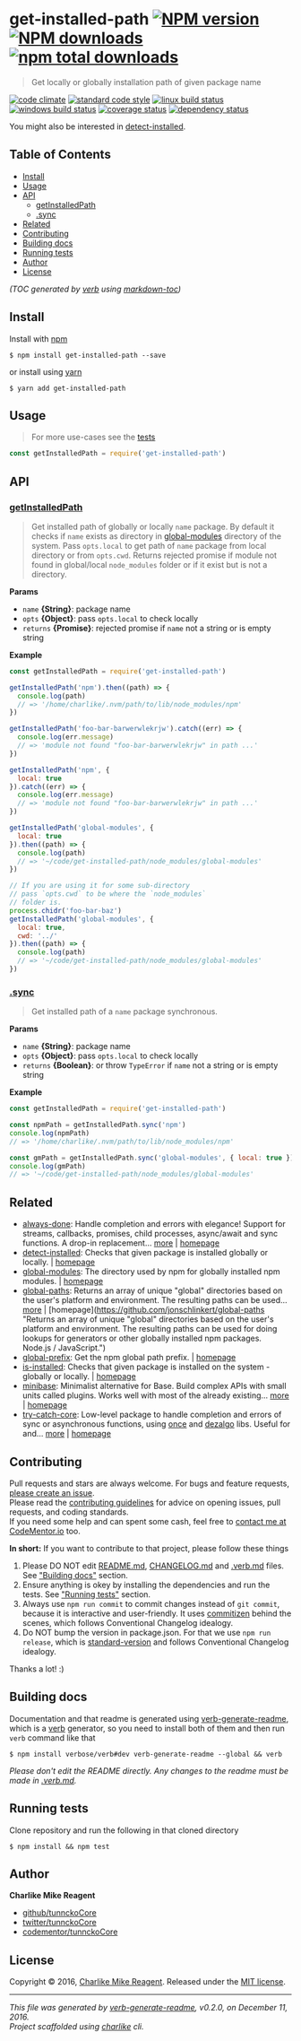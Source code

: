 # get-installed-path [![NPM version](https://img.shields.io/npm/v/get-installed-path.svg?style=flat)](https://www.npmjs.com/package/get-installed-path) [![NPM downloads](https://img.shields.io/npm/dm/get-installed-path.svg?style=flat)](https://npmjs.org/package/get-installed-path) [![npm total downloads][downloads-img]][downloads-url]

> Get locally or globally installation path of given package name

[![code climate][codeclimate-img]][codeclimate-url] 
[![standard code style][standard-img]][standard-url] 
[![linux build status][travis-img]][travis-url] 
[![windows build status][appveyor-img]][appveyor-url] 
[![coverage status][coveralls-img]][coveralls-url] 
[![dependency status][david-img]][david-url]

You might also be interested in [detect-installed](https://github.com/tunnckocore/detect-installed#readme).

## Table of Contents
- [Install](#install)
- [Usage](#usage)
- [API](#api)
  * [getInstalledPath](#getinstalledpath)
  * [.sync](#sync)
- [Related](#related)
- [Contributing](#contributing)
- [Building docs](#building-docs)
- [Running tests](#running-tests)
- [Author](#author)
- [License](#license)

_(TOC generated by [verb](https://github.com/verbose/verb) using [markdown-toc](https://github.com/jonschlinkert/markdown-toc))_

## Install
Install with [npm](https://www.npmjs.com/)

```
$ npm install get-installed-path --save
```

or install using [yarn](https://yarnpkg.com)

```
$ yarn add get-installed-path
```

## Usage
> For more use-cases see the [tests](test.js)

```js
const getInstalledPath = require('get-installed-path')
```

## API

### [getInstalledPath](index.js#L70)
> Get installed path of globally or locally `name` package. By default it checks if `name` exists as directory in [global-modules][] directory of the system. Pass `opts.local` to get path of `name` package from local directory or from `opts.cwd`. Returns rejected promise if module not found in global/local `node_modules` folder or if it exist but is not a directory.

**Params**

* `name` **{String}**: package name    
* `opts` **{Object}**: pass `opts.local` to check locally    
* `returns` **{Promise}**: rejected promise if `name` not a string or is empty string  

**Example**

```js
const getInstalledPath = require('get-installed-path')

getInstalledPath('npm').then((path) => {
  console.log(path)
  // => '/home/charlike/.nvm/path/to/lib/node_modules/npm'
})

getInstalledPath('foo-bar-barwerwlekrjw').catch((err) => {
  console.log(err.message)
  // => 'module not found "foo-bar-barwerwlekrjw" in path ...'
})

getInstalledPath('npm', {
  local: true
}).catch((err) => {
  console.log(err.message)
  // => 'module not found "foo-bar-barwerwlekrjw" in path ...'
})

getInstalledPath('global-modules', {
  local: true
}).then((path) => {
  console.log(path)
  // => '~/code/get-installed-path/node_modules/global-modules'
})

// If you are using it for some sub-directory
// pass `opts.cwd` to be where the `node_modules`
// folder is.
process.chidr('foo-bar-baz')
getInstalledPath('global-modules', {
  local: true,
  cwd: '../'
}).then((path) => {
  console.log(path)
  // => '~/code/get-installed-path/node_modules/global-modules'
})
```

### [.sync](index.js#L113)
> Get installed path of a `name` package synchronous.

**Params**

* `name` **{String}**: package name    
* `opts` **{Object}**: pass `opts.local` to check locally    
* `returns` **{Boolean}**: or throw `TypeError` if `name` not a string or is empty string  

**Example**

```js
const getInstalledPath = require('get-installed-path')

const npmPath = getInstalledPath.sync('npm')
console.log(npmPath)
// => '/home/charlike/.nvm/path/to/lib/node_modules/npm'

const gmPath = getInstalledPath.sync('global-modules', { local: true })
console.log(gmPath)
// => '~/code/get-installed-path/node_modules/global-modules'
```

## Related
- [always-done](https://www.npmjs.com/package/always-done): Handle completion and errors with elegance! Support for streams, callbacks, promises, child processes, async/await and sync functions. A drop-in replacement… [more](https://github.com/hybridables/always-done#readme) | [homepage](https://github.com/hybridables/always-done#readme "Handle completion and errors with elegance! Support for streams, callbacks, promises, child processes, async/await and sync functions. A drop-in replacement for [async-done][] - pass 100% of its tests plus more")
- [detect-installed](https://www.npmjs.com/package/detect-installed): Checks that given package is installed globally or locally. | [homepage](https://github.com/tunnckocore/detect-installed#readme "Checks that given package is installed globally or locally.")
- [global-modules](https://www.npmjs.com/package/global-modules): The directory used by npm for globally installed npm modules. | [homepage](https://github.com/jonschlinkert/global-modules "The directory used by npm for globally installed npm modules.")
- [global-paths](https://www.npmjs.com/package/global-paths): Returns an array of unique "global" directories based on the user's platform and environment. The resulting paths can be used… [more](https://github.com/jonschlinkert/global-paths) | [homepage](https://github.com/jonschlinkert/global-paths "Returns an array of unique "global" directories based on the user's platform and environment. The resulting paths can be used for doing lookups for generators or other globally installed npm packages. Node.js / JavaScript.")
- [global-prefix](https://www.npmjs.com/package/global-prefix): Get the npm global path prefix. | [homepage](https://github.com/jonschlinkert/global-prefix "Get the npm global path prefix.")
- [is-installed](https://www.npmjs.com/package/is-installed): Checks that given package is installed on the system - globally or locally. | [homepage](https://github.com/tunnckoCore/is-installed#readme "Checks that given package is installed on the system - globally or locally.")
- [minibase](https://www.npmjs.com/package/minibase): Minimalist alternative for Base. Build complex APIs with small units called plugins. Works well with most of the already existing… [more](https://github.com/node-minibase/minibase#readme) | [homepage](https://github.com/node-minibase/minibase#readme "Minimalist alternative for Base. Build complex APIs with small units called plugins. Works well with most of the already existing [base][] plugins.")
- [try-catch-core](https://www.npmjs.com/package/try-catch-core): Low-level package to handle completion and errors of sync or asynchronous functions, using [once][] and [dezalgo][] libs. Useful for and… [more](https://github.com/hybridables/try-catch-core#readme) | [homepage](https://github.com/hybridables/try-catch-core#readme "Low-level package to handle completion and errors of sync or asynchronous functions, using [once][] and [dezalgo][] libs. Useful for and used in higher-level libs such as [always-done][] to handle completion of anything.")

## Contributing
Pull requests and stars are always welcome. For bugs and feature requests, [please create an issue](https://github.com/tunnckoCore/get-installed-path/issues/new).  
Please read the [contributing guidelines](CONTRIBUTING.md) for advice on opening issues, pull requests, and coding standards.  
If you need some help and can spent some cash, feel free to [contact me at CodeMentor.io](https://www.codementor.io/tunnckocore?utm_source=github&utm_medium=button&utm_term=tunnckocore&utm_campaign=github) too.

**In short:** If you want to contribute to that project, please follow these things

1. Please DO NOT edit [README.md](README.md), [CHANGELOG.md](CHANGELOG.md) and [.verb.md](.verb.md) files. See ["Building docs"](#building-docs) section.
2. Ensure anything is okey by installing the dependencies and run the tests. See ["Running tests"](#running-tests) section.
3. Always use `npm run commit` to commit changes instead of `git commit`, because it is interactive and user-friendly. It uses [commitizen][] behind the scenes, which follows Conventional Changelog idealogy.
4. Do NOT bump the version in package.json. For that we use `npm run release`, which is [standard-version][] and follows Conventional Changelog idealogy.

Thanks a lot! :)

## Building docs
Documentation and that readme is generated using [verb-generate-readme][], which is a [verb][] generator, so you need to install both of them and then run `verb` command like that

```
$ npm install verbose/verb#dev verb-generate-readme --global && verb
```

_Please don't edit the README directly. Any changes to the readme must be made in [.verb.md](.verb.md)._

## Running tests
Clone repository and run the following in that cloned directory

```
$ npm install && npm test
```

## Author
**Charlike Mike Reagent**

+ [github/tunnckoCore](https://github.com/tunnckoCore)
+ [twitter/tunnckoCore](http://twitter.com/tunnckoCore)
+ [codementor/tunnckoCore](https://codementor.io/tunnckoCore)

## License
Copyright © 2016, [Charlike Mike Reagent](http://i.am.charlike.online). Released under the [MIT license](LICENSE).

***

_This file was generated by [verb-generate-readme](https://github.com/verbose/verb-generate-readme), v0.2.0, on December 11, 2016._  
_Project scaffolded using [charlike][] cli._

[always-done]: https://github.com/hybridables/always-done
[async-done]: https://github.com/gulpjs/async-done
[base]: https://github.com/node-base/base
[charlike]: https://github.com/tunnckocore/charlike
[commitizen]: https://github.com/commitizen/cz-cli
[dezalgo]: https://github.com/npm/dezalgo
[global-modules]: https://github.com/jonschlinkert/global-modules
[once]: https://github.com/isaacs/once
[standard-version]: https://github.com/conventional-changelog/standard-version
[verb-generate-readme]: https://github.com/verbose/verb-generate-readme
[verb]: https://github.com/verbose/verb

[downloads-url]: https://www.npmjs.com/package/get-installed-path
[downloads-img]: https://img.shields.io/npm/dt/get-installed-path.svg

[codeclimate-url]: https://codeclimate.com/github/tunnckoCore/get-installed-path
[codeclimate-img]: https://img.shields.io/codeclimate/github/tunnckoCore/get-installed-path.svg

[travis-url]: https://travis-ci.org/tunnckoCore/get-installed-path
[travis-img]: https://img.shields.io/travis/tunnckoCore/get-installed-path/master.svg?label=linux

[appveyor-url]: https://ci.appveyor.com/project/tunnckoCore/get-installed-path
[appveyor-img]: https://img.shields.io/appveyor/ci/tunnckoCore/get-installed-path/master.svg?label=windows

[coveralls-url]: https://coveralls.io/r/tunnckoCore/get-installed-path
[coveralls-img]: https://img.shields.io/coveralls/tunnckoCore/get-installed-path.svg

[david-url]: https://david-dm.org/tunnckoCore/get-installed-path
[david-img]: https://img.shields.io/david/tunnckoCore/get-installed-path.svg

[standard-url]: https://github.com/feross/standard
[standard-img]: https://img.shields.io/badge/code%20style-standard-brightgreen.svg

